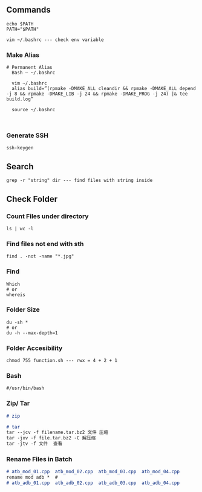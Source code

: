 ## Commands

```
echo $PATH
PATH="$PATH"

vim ~/.bashrc --- check env variable 
```

### Make Alias

```
# Permanent Alias
  Bash – ~/.bashrc
  
  vim ~/.bashrc
  alias build=”(rpmake -DMAKE_ALL cleandir && rpmake -DMAKE_ALL depend -j 8 && rpmake -DMAKE_LIB -j 24 && rpmake -DMAKE_PROG -j 24) |& tee build.log”
  
  source ~/.bashrc
  
  
```

### Generate SSH

```
ssh-keygen
```

## Search

```
grep -r "string" dir --- find files with string inside
```



## Check Folder

### Count Files under directory

```
ls | wc -l
```



### Find files not end with sth

```
find . -not -name "*.jpg"
```

### Find 

```
Which
# or
whereis
```

### Folder Size

```
du -sh *
# or 
du -h --max-depth=1
```

### Folder Accesibility

```
chmod 755 function.sh --- rwx = 4 + 2 + 1
```

### Bash

```
#/usr/bin/bash
```

### Zip/ Tar

```markdown
# zip

# tar
tar --jcv -f filename.tar.bz2 文件 压缩
tar -jxv -f file.tar.bz2 -C 解压缩
tar -jtv -f 文件  查看
```

### Rename Files in Batch

```markdown
# atb_mod_01.cpp  atb_mod_02.cpp  atb_mod_03.cpp  atb_mod_04.cpp
rename mod adb *  #
# atb_adb_01.cpp  atb_adb_02.cpp  atb_adb_03.cpp  atb_adb_04.cpp
```


